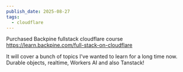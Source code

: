 ```yaml
---
publish_date: 2025-08-27
tags:
  - cloudflare
---
```

  Purchased Backpine fullstack cloudflare course 
  https://learn.backpine.com/full-stack-on-cloudflare
  
It will cover a bunch of topics I've wanted to learn for a long time now. Durable objects, realtime, Workers AI and also Tanstack!
  
